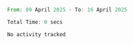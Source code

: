 <!--START_SECTION:waka-->

```rust
From: 09 April 2025 - To: 16 April 2025

Total Time: 0 secs

No activity tracked
```

<!--END_SECTION:waka-->
